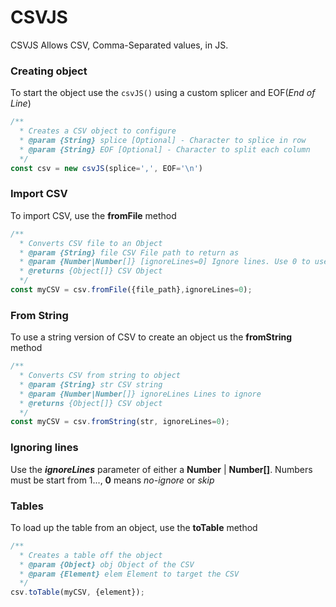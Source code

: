# CSVJS
CSVJS Allows CSV, Comma-Separated values, in JS.

### Creating object
To start the object use the `csvJS()` using a custom splicer and EOF(_End of Line_)
```js
/**
  * Creates a CSV object to configure
  * @param {String} splice [Optional] - Character to splice in row
  * @param {String} EOF [Optional] - Character to split each column
  */
const csv = new csvJS(splice=',', EOF='\n')
```

### Import CSV
To import CSV, use the **fromFile** method
```js
/**
  * Converts CSV file to an Object
  * @param {String} file CSV File path to return as
  * @param {Number|Number[]} [ignoreLines=0] Ignore lines. Use 0 to use no-ignore lines
  * @returns {Object[]} CSV Object
  */
const myCSV = csv.fromFile({file_path},ignoreLines=0);
```
### From String
To use a string version of CSV to create an object us the **fromString** method
```js
/**
  * Converts CSV from string to object
  * @param {String} str CSV string
  * @param {Number|Number[]} ignoreLines Lines to ignore
  * @returns {Object[]} CSV object
  */
const myCSV = csv.fromString(str, ignoreLines=0);
```

### Ignoring lines
Use the **_ignoreLines_** parameter of either a **Number** | **Number[]**. Numbers must be start from 1..., **0** means _no-ignore_ or _skip_

### Tables
To load up the table from an object, use the **toTable** method
```js
/**
  * Creates a table off the object
  * @param {Object} obj Object of the CSV
  * @param {Element} elem Element to target the CSV
  */
csv.toTable(myCSV, {element});
```
